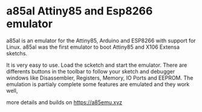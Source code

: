 # a85al Attiny85 and Esp8266 emulator
a85al is an emulator for the Attiny85, Arduino and ESP8266 with support for Linux. a85al was the first emulator to boot Attiny85 and X106 Extensa sketchs.

It is very easy to use. Load the scketch and start the emulator. There are differents buttons in the toolbar to follow your sketch and debugger windows like Disassembler, Registers, Memory, IO Ports and EEPROM. The emulation is partialy complete some features are emulated and they work well,




more details and builds on https://a85emu.xyz
